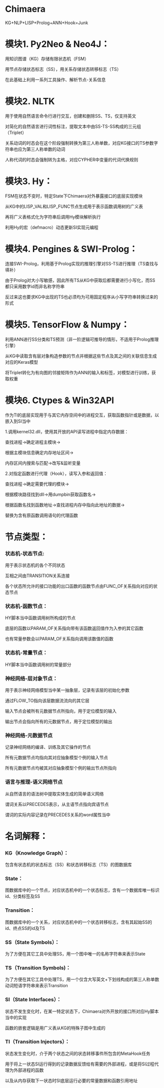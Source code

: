 # Chimaera
KG+NLP+LISP+Prolog+ANN+Hook=Junk
# 模块1. Py2Neo & Neo4J：
用知识图谱（KG）存储有限状态机（FSM）

用节点存储状态标志（SS），用关系存储状态转移标志（TS）

在此基础上利用一系列工具操作、解析节点-关系信息
# 模块2. NLTK
用于使用自然语言命令行进行交互，创建和删除SS、TS，仅支持英文

对简化的自然语言进行词性标注，提取文本中由SS-TS-SS构成的三元组（Triplet）

关系动词的时态会在这个阶段强制转换为第三人称单数，对应KG接口的TS参数字符串也应为第三人称单数的动词

人称代词的时态会强制转为主格，对应CYPHER中变量的代词代换规则
# 模块3. Hy：
FSM在状态不变时，特定State下Chimaera对外暴露接口的底层实现模块

从KG中的LISP_VAL和LISP_FUNC节点生成用于表示函数调用树的广义表

再将广义表格式化为字符串后调用Hy模块解析执行

利用Hy的宏（defmacro）动态更新SI实现元编程
# 模块4. Pengines & SWI-Prolog：
连接SWI-Prolog，利用基于Prolog实现的推理引擎对SS-TS进行推理（TS查找与填补）

由于Prolog对大小写敏感，因此所有TS从KG中获取后都需要进行小写化，而SS都只采用数字id而非名称字符串

反过来这也要求KG中出现的TS也必须均为可用固定程序从小写字符串转换过来的形式
# 模块5. TensorFlow & Numpy：
利用ANN进行SS分类和TS预测（非一阶逻辑可推导的情形，不适用于Prolog推理引擎）

从KG中读取含有层对象构造参数的节点并根据这些节点及其之间的关联信息生成对应的Keras模型

将Triplet转化为有向图的邻接矩阵作为ANN的输入和标签，对模型进行训练，获取权重
# 模块6. Ctypes & Win32API
作为TI的底层实现用于与其它内存空间中的进程交互，获取函数指针或是数据，以嵌入到SI当中

1.调用kernel32.dll，使用其开放的API读写进程中指定内存数据：

查找进程->确定进程主模块->

根据主模块信息确定内存地址区间->

内存区间内搜索与匹配->改写&监听变量

2.对指定函数进行代理（Hook），读写入参和返回值：

查找进程->确定需要代理的模块->

根据模块路径找到dll->用dumpbin获取函数名->

根据函数名找到函数地址->查找进程内存中指向此地址的数据->

替换为含有原函数调用语句的代理函数
# 节点类型：
### 状态机-状态节点:
用于表示状态机的各个不同状态

互相之间由TRANSITION关系连接

各个状态所允许的接口功能的出口函数的函数节点由FUNC_OF关系指向对应的状态节点
### 状态机-函数节点：
HY脚本当中函数调用树所构成的节点

底层的函数以PARAM_OF关系指向带有该函数返回值作为入参的其它函数

也有常量参数会以PARAM_OF关系指向调用该数值的函数
### 状态机-常量节点：
HY脚本当中函数调用树的常量部分
### 神经网络-层对象节点：
用于表示神经网络模型当中某一抽象层，记录有该层的初始化参数

通过FLOW_TO指向该层数据流流向的其它层

输入节点会被所有元数据节点所指向，用于定位模型的输入

输出节点会指向所有的元数据节点，用于定位模型的输出
### 神经网络-元数据节点
记录神经网络的编译、训练及其它操作的节点

所有元数据节点均指向其对应抽象模型个例的输入节点

所有元数据节点均被其对应抽象模型个例的输出节点所指向
### 语言与推理-语义网络节点
从自然语言的语法树中提取实体生成的简单语义网络

谓词关系以PRECEDES表示，从主语节点指向宾语节点

谓词的实际内容记录在PRECEDES关系的word属性当中
# 名词解释：
### KG（Knowledge Graph）：
包含有状态机的状态标志（SS）和状态转移标志（TS）的图数据库
### State：
图数据库中的一个节点，对应状态机中的一个状态标志，含有一个数据库唯一标识id、分类标签及SS
### Transition：
图数据库中的一个关系，对应状态机中的一个状态转移标志，含有其起始SS的id、终点SS的id及TS
### SS（State Symbols）：
为了方便在其它工具中处理SS，用一个图中唯一的名称字符串来表示State
### TS（Transition Symbols)：
为了方便在其它工具中处理TS，用一个仅含大写英文+下划线构成的第三人称单数动词短语字符串来表示Transition
### SI（State Interfaces）：
状态不发生变化时，在某一特定状态下，Chimaera对外开放的接口所对应Hy脚本当中的实现

函数的嵌套逻辑是用广义表从KG的特殊子图中生成的
### TI（Transition Injectors）：
状态发生变化时，介于两个状态之间的状态转移事件所包含的MetaHook任务

用于将上一状态SI运行得到的记录数据反馈给有需要的外部进程，或是将SI过程代理为外部进程的函数

以及从内存获取下一状态时SI底层运行必要的常量数据和函数引用地址